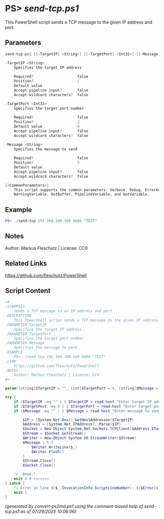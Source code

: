 PS> *send-tcp.ps1*
====================

This PowerShell script sends a TCP message to the given IP address and port.

Parameters
----------
```powershell
send-tcp.ps1 [[-TargetIP] <String>] [[-TargetPort] <Int32>] [[-Message] <String>] [<CommonParameters>]

-TargetIP <String>
    Specifies the target IP address
    
    Required?                    false
    Position?                    1
    Default value                
    Accept pipeline input?       false
    Accept wildcard characters?  false

-TargetPort <Int32>
    Specifies the target port number
    
    Required?                    false
    Position?                    2
    Default value                0
    Accept pipeline input?       false
    Accept wildcard characters?  false

-Message <String>
    Specifies the message to send
    
    Required?                    false
    Position?                    3
    Default value                
    Accept pipeline input?       false
    Accept wildcard characters?  false

[<CommonParameters>]
    This script supports the common parameters: Verbose, Debug, ErrorAction, ErrorVariable, WarningAction, 
    WarningVariable, OutBuffer, PipelineVariable, and OutVariable.
```

Example
-------
```powershell
PS> ./send-tcp 192.168.100.100 8080 "TEST"

```

Notes
-----
Author: Markus Fleschutz | License: CC0

Related Links
-------------
https://github.com/fleschutz/PowerShell

Script Content
--------------
```powershell
<#
.SYNOPSIS
	Sends a TCP message to an IP address and port
.DESCRIPTION
	This PowerShell script sends a TCP message to the given IP address and port.
.PARAMETER TargetIP
	Specifies the target IP address
.PARAMETER TargetPort
	Specifies the target port number
.PARAMETER Message
	Specifies the message to send
.EXAMPLE
	PS> ./send-tcp 192.168.100.100 8080 "TEST"
.LINK
	https://github.com/fleschutz/PowerShell
.NOTES
	Author: Markus Fleschutz | License: CC0
#>

param([string]$TargetIP = "", [int]$TargetPort = 0, [string]$Message = "")

try {
	if ($TargetIP -eq "" ) { $TargetIP = read-host "Enter target IP address" }
	if ($TargetPort -eq 0 ) { $TargetPort = read-host "Enter target port" }
	if ($Message -eq "" ) { $Message = read-host "Enter message to send" }

        $IP = [System.Net.Dns]::GetHostAddresses($TargetIP) 
        $Address = [System.Net.IPAddress]::Parse($IP) 
        $Socket = New-Object System.Net.Sockets.TCPClient($Address,$TargetPort) 
        $Stream = $Socket.GetStream() 
        $Writer = New-Object System.IO.StreamWriter($Stream)
        $Message | % {
        	$Writer.WriteLine($_)
        	$Writer.Flush()
        }
        $Stream.Close()
        $Socket.Close()

	"✔️  Done."
	exit 0 # success
} catch {
	"⚠️ Error in line $($_.InvocationInfo.ScriptLineNumber): $($Error[0])"
	exit 1
}
```

*(generated by convert-ps2md.ps1 using the comment-based help of send-tcp.ps1 as of 07/29/2023 10:06:06)*
